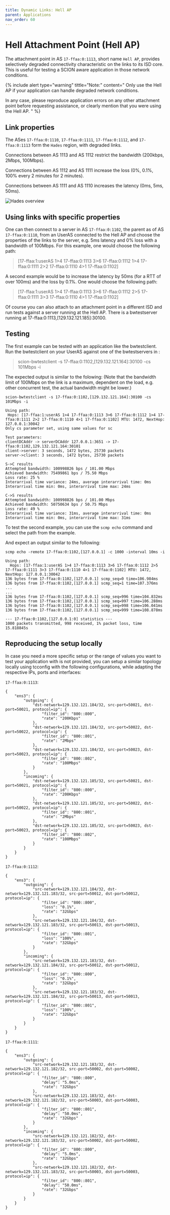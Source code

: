 ```yaml
---
title: Dynamic Links: Hell AP
parent: Applications
nav_order: 60
---
```


# Hell Attachment Point (Hell AP)

The attachment point in AS `17-ffaa:0:1113`, short name `Hell AP`, provides selectively degraded connectivity characteristic on the links to its ISD core.
This is useful for testing a SCION aware application in those network conditions.

{% include alert type="warning" tittle="Note:" content="
Only use the Hell AP if your application can handle degraded network conditions.

In any case, please reproduce application errors on any other attachment point before requesting assistance, or clearly mention that you were using the Hell AP.
" %}

## Link properties

The ASes `17-ffaa:0:1110`, `17-ffaa:0:1111`, `17-ffaa:0:1112`, and `17-ffaa:0:1113` form the `Hades` region, with degraded links.

Connections between AS 1113 and AS 1112 restrict the bandwidth (200kbps, 2Mbps, 100Mbps).

Connections between AS 1112 and AS 1111 increase the loss (0%, 0.1%, 100% every 2 minutes for 2 minutes).

Connections between AS 1111 and AS 1110 increases the latency (0ms, 5ms, 50ms).

![Hades overview](/content/images/hades.png)

## Using links with specific properties

One can then connect to a server in AS `17-ffaa:0:1102`, the parent as of AS `17-ffaa:0:1110`, from an UserAS connected to the Hell AP and choose the properties of the links to the server, e.g. 5ms latency and 0% loss with a bandwidth of 100Mbps.
For this example, one would choose the following path:
>[17-ffaa:1:userAS 1>4 17-ffaa:0:1113 3>6 17-ffaa:0:1112 1>4 17-ffaa:0:1111 2>2 17-ffaa:0:1110 4>1 17-ffaa:0:1102]

A second example would be to increase the latency by 50ms (for a RTT of over 100ms) and the loss by 0.1%. One would choose the following path:
>[17-ffaa:1:userAS 1>4 17-ffaa:0:1113 3>6 17-ffaa:0:1112 2>5 17-ffaa:0:1111 3>3 17-ffaa:0:1110 4>1 17-ffaa:0:1102]

Of course you can also attach to an attachment point in a different ISD and run tests against a server running at the Hell AP.
There is a bwtestserver running at 17-ffaa:0:1113,[129.132.121.185]:30100.

## Testing

The first example can be tested with an application like the bwtestclient.
Run the bwtestclient on your UserAS against one of the bwtestservers in :
>scion-bwtestclient -s 17-ffaa:0:1102,[129.132.121.164]:30100 -cs 101Mbps -i

The expected output is similar to the folowing:
(Note that the bandwidth limit of 100Mbps on the link is a maximum, dependent on the load, e.g. other concurrent test, the actual bandwidth might be lower.)

```
scion-bwtestclient -s 17-ffaa:0:1102,[129.132.121.164]:30100 -cs 101Mbps -i

Using path:
 Hops: [17-ffaa:1:userAS 1>4 17-ffaa:0:1113 3>6 17-ffaa:0:1112 1>4 17-ffaa:0:1111 2>2 17-ffaa:0:1110 4>1 17-ffaa:0:1102] MTU: 1472, NextHop: 127.0.0.1:30042
Only cs parameter set, using same values for sc

Test parameters:
clientDCAddr -> serverDCAddr 127.0.0.1:3651 -> 17-ffaa:0:1102,129.132.121.164:30101
client->server: 3 seconds, 1472 bytes, 25730 packets
server->client: 3 seconds, 1472 bytes, 25730 packets

S->C results
Attempted bandwidth: 100998826 bps / 101.00 Mbps
Achieved bandwidth: 75499861 bps / 75.50 Mbps
Loss rate: 25 %
Interarrival time variance: 24ms, average interarrival time: 0ms
Interarrival time min: 0ms, interarrival time max: 24ms

C->S results
Attempted bandwidth: 100998826 bps / 101.00 Mbps
Achieved bandwidth: 50750634 bps / 50.75 Mbps
Loss rate: 49 %
Interarrival time variance: 31ms, average interarrival time: 0ms
Interarrival time min: 0ms, interarrival time max: 31ms
```

To test the second example, you can use the `scmp echo` command and select the path from the example.

And expect an output similar to the following:
```
scmp echo -remote 17-ffaa:0:1102,[127.0.0.1] -c 1000 -interval 10ms -i

Using path:
  Hops: [17-ffaa:1:userAS 1>4 17-ffaa:0:1113 3>6 17-ffaa:0:1112 2>5 17-ffaa:0:1111 3>3 17-ffaa:0:1110 4>1 17-ffaa:0:1102] MTU: 1472, NextHop: 127.0.0.1:30042
136 bytes from 17-ffaa:0:1102,[127.0.0.1] scmp_seq=0 time=106.984ms
136 bytes from 17-ffaa:0:1102,[127.0.0.1] scmp_seq=1 time=107.376ms
...
...
136 bytes from 17-ffaa:0:1102,[127.0.0.1] scmp_seq=996 time=104.832ms
136 bytes from 17-ffaa:0:1102,[127.0.0.1] scmp_seq=997 time=106.288ms
136 bytes from 17-ffaa:0:1102,[127.0.0.1] scmp_seq=998 time=106.041ms
136 bytes from 17-ffaa:0:1102,[127.0.0.1] scmp_seq=999 time=108.878ms

--- 17-ffaa:0:1102,[127.0.0.1:0] statistics ---
1000 packets transmitted, 998 received, 1% packet loss, time 15.818845s
```

## Reproducing the setup locally

In case you need a more specific setup or the range of values you want to test your application with is not provided, you can setup a similar topology locally using tcconfig with the following configurations, while adapting the respective IPs, ports and interfaces:

`17-ffaa:0:1113`:
```
{
    "ens3": {
        "outgoing": {
            "dst-network=129.132.121.184/32, src-port=50021, dst-port=50021, protocol=ip": {
                "filter_id": "800::800",
                "rate": "200Kbps"
            },
            "dst-network=129.132.121.184/32, src-port=50022, dst-port=50022, protocol=ip": {
                "filter_id": "800::801",
                "rate": "2Mbps"
            },
            "dst-network=129.132.121.184/32, src-port=50023, dst-port=50023, protocol=ip": {
                "filter_id": "800::802",
                "rate": "100Mbps"
            }
        },
        "incoming": {
            "dst-network=129.132.121.185/32, src-port=50021, dst-port=50021, protocol=ip": {
                "filter_id": "800::800",
                "rate": "200Kbps"
            },
            "dst-network=129.132.121.185/32, src-port=50022, dst-port=50022, protocol=ip": {
                "filter_id": "800::801",
                "rate": "2Mbps"
            },
            "dst-network=129.132.121.185/32, src-port=50023, dst-port=50023, protocol=ip": {
                "filter_id": "800::802",
                "rate": "100Mbps"
            }
        }
    }
}
```

`17-ffaa:0:1112`:
```
{
    "ens3": {
        "outgoing": {
            "src-network=129.132.121.184/32, dst-network=129.132.121.183/32, src-port=50012, dst-port=50012, protocol=ip": {
                "filter_id": "800::800",
                "loss": "0.1%",
                "rate": "32Gbps"
            },
            "src-network=129.132.121.184/32, dst-network=129.132.121.183/32, src-port=50013, dst-port=50013, protocol=ip": {
                "filter_id": "800::801",
                "loss": "100%",
                "rate": "32Gbps"
            }
        },
        "incoming": {
            "src-network=129.132.121.183/32, dst-network=129.132.121.184/32, src-port=50012, dst-port=50012, protocol=ip": {
                "filter_id": "800::800",
                "loss": "0.1%",
                "rate": "32Gbps"
            },
            "src-network=129.132.121.183/32, dst-network=129.132.121.184/32, src-port=50013, dst-port=50013, protocol=ip": {
                "filter_id": "800::801",
                "loss": "100%",
                "rate": "32Gbps"
            }
        }
    }
}
```

`17-ffaa:0:1111`:
```
{
    "ens3": {
        "outgoing": {
            "src-network=129.132.121.183/32, dst-network=129.132.121.182/32, src-port=50002, dst-port=50002, protocol=ip": {
                "filter_id": "800::800",
                "delay": "5.0ms",
                "rate": "32Gbps"
            },
            "src-network=129.132.121.183/32, dst-network=129.132.121.182/32, src-port=50003, dst-port=50003, protocol=ip": {
                "filter_id": "800::801",
                "delay": "50.0ms",
                "rate": "32Gbps"
            }
        },
        "incoming": {
            "src-network=129.132.121.182/32, dst-network=129.132.121.183/32, src-port=50002, dst-port=50002, protocol=ip": {
                "filter_id": "800::800",
                "delay": "5.0ms",
                "rate": "32Gbps"
            },
            "src-network=129.132.121.182/32, dst-network=129.132.121.183/32, src-port=50003, dst-port=50003, protocol=ip": {
                "filter_id": "800::801",
                "delay": "50.0ms",
                "rate": "32Gbps"
            }
        }
    }
}
```
